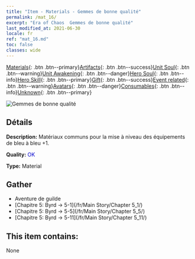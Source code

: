 ```yaml
---
title: "Item - Materials - Gemmes de bonne qualité"
permalink: /mat_16/
excerpt: "Era of Chaos  Gemmes de bonne qualité"
last_modified_at: 2021-06-30
locale: fr
ref: "mat_16.md"
toc: false
classes: wide
---
```

 [Materials](/ItemsFR/){: .btn .btn--primary}[Artifacts](/ItemsFR/Artifacts/){: .btn .btn--success}[Unit Soul](/ItemsFR/UnitSoul/){: .btn .btn--warning}[Unit Awakening](/ItemsFR/UnitAwakening/){: .btn .btn--danger}[Hero Soul](/ItemsFR/HeroSoul/){: .btn .btn--info}[Hero Skill](/ItemsFR/HeroSkill/){: .btn .btn--primary}[Gift](/ItemsFR/Gift/){: .btn .btn--success}[Event related](/ItemsFR/Events/){: .btn .btn--warning}[Avatars](/ItemsFR/Avatars/){: .btn .btn--danger}[Consumables](/ItemsFR/Consumables/){: .btn .btn--info}[Unknown](/ItemsFR/Unknown/){: .btn .btn--primary}

 ![Gemmes de bonne qualité](/images/t/i_cailiao_baoshi1.png)

## Détails
 **Description:** Matériaux communs pour la mise à niveau des équipements de bleu à bleu +1.

 **Quality:** <span style="color: #0000CD">OK</span>

 **Type:** Material

## Gather

*    Aventure de guilde 
*    [Chapitre 5: Byrd -> 5-1](/fr/Main Story/Chapter 5_1/) 
*    [Chapitre 5: Byrd -> 5-5](/fr/Main Story/Chapter 5_5/) 
*    [Chapitre 5: Byrd -> 5-11](/fr/Main Story/Chapter 5_11/) 

## This item contains:

  None

